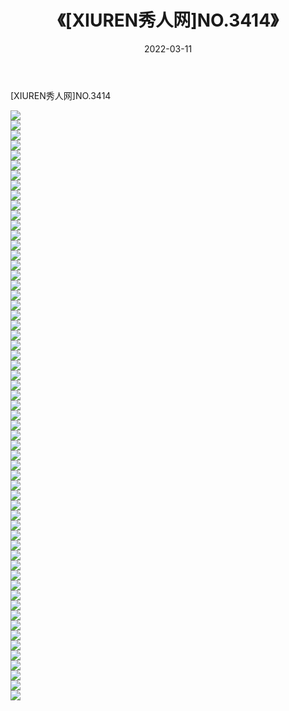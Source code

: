 ﻿---
layout: post
title:  《[XIUREN秀人网]NO.3414》
date:   2022-03-11
img: http://img.660000.xyz/Sharelink/秀人网/秀人网第04部分/[XIUREN秀人网]NO.3414/000.jpg
categories: [美女, 清纯, 唯美]
---

[XIUREN秀人网]NO.3414

 ![](http://img.660000.xyz/Sharelink/秀人网/秀人网第04部分/[XIUREN秀人网]NO.3414/001.jpg) <br>![](http://img.660000.xyz/Sharelink/秀人网/秀人网第04部分/[XIUREN秀人网]NO.3414/002.jpg) <br>![](http://img.660000.xyz/Sharelink/秀人网/秀人网第04部分/[XIUREN秀人网]NO.3414/003.jpg) <br>![](http://img.660000.xyz/Sharelink/秀人网/秀人网第04部分/[XIUREN秀人网]NO.3414/004.jpg) <br>![](http://img.660000.xyz/Sharelink/秀人网/秀人网第04部分/[XIUREN秀人网]NO.3414/005.jpg) <br>![](http://img.660000.xyz/Sharelink/秀人网/秀人网第04部分/[XIUREN秀人网]NO.3414/006.jpg) <br>![](http://img.660000.xyz/Sharelink/秀人网/秀人网第04部分/[XIUREN秀人网]NO.3414/007.jpg) <br>![](http://img.660000.xyz/Sharelink/秀人网/秀人网第04部分/[XIUREN秀人网]NO.3414/008.jpg) <br>![](http://img.660000.xyz/Sharelink/秀人网/秀人网第04部分/[XIUREN秀人网]NO.3414/009.jpg) <br>![](http://img.660000.xyz/Sharelink/秀人网/秀人网第04部分/[XIUREN秀人网]NO.3414/010.jpg) <br>![](http://img.660000.xyz/Sharelink/秀人网/秀人网第04部分/[XIUREN秀人网]NO.3414/011.jpg) <br>![](http://img.660000.xyz/Sharelink/秀人网/秀人网第04部分/[XIUREN秀人网]NO.3414/012.jpg) <br>![](http://img.660000.xyz/Sharelink/秀人网/秀人网第04部分/[XIUREN秀人网]NO.3414/013.jpg) <br>![](http://img.660000.xyz/Sharelink/秀人网/秀人网第04部分/[XIUREN秀人网]NO.3414/014.jpg) <br>![](http://img.660000.xyz/Sharelink/秀人网/秀人网第04部分/[XIUREN秀人网]NO.3414/015.jpg) <br>![](http://img.660000.xyz/Sharelink/秀人网/秀人网第04部分/[XIUREN秀人网]NO.3414/016.jpg) <br>![](http://img.660000.xyz/Sharelink/秀人网/秀人网第04部分/[XIUREN秀人网]NO.3414/017.jpg) <br>![](http://img.660000.xyz/Sharelink/秀人网/秀人网第04部分/[XIUREN秀人网]NO.3414/018.jpg) <br>![](http://img.660000.xyz/Sharelink/秀人网/秀人网第04部分/[XIUREN秀人网]NO.3414/019.jpg) <br>![](http://img.660000.xyz/Sharelink/秀人网/秀人网第04部分/[XIUREN秀人网]NO.3414/020.jpg) <br>![](http://img.660000.xyz/Sharelink/秀人网/秀人网第04部分/[XIUREN秀人网]NO.3414/021.jpg) <br>![](http://img.660000.xyz/Sharelink/秀人网/秀人网第04部分/[XIUREN秀人网]NO.3414/022.jpg) <br>![](http://img.660000.xyz/Sharelink/秀人网/秀人网第04部分/[XIUREN秀人网]NO.3414/023.jpg) <br>![](http://img.660000.xyz/Sharelink/秀人网/秀人网第04部分/[XIUREN秀人网]NO.3414/024.jpg) <br>![](http://img.660000.xyz/Sharelink/秀人网/秀人网第04部分/[XIUREN秀人网]NO.3414/025.jpg) <br>![](http://img.660000.xyz/Sharelink/秀人网/秀人网第04部分/[XIUREN秀人网]NO.3414/026.jpg) <br>![](http://img.660000.xyz/Sharelink/秀人网/秀人网第04部分/[XIUREN秀人网]NO.3414/027.jpg) <br>![](http://img.660000.xyz/Sharelink/秀人网/秀人网第04部分/[XIUREN秀人网]NO.3414/028.jpg) <br>![](http://img.660000.xyz/Sharelink/秀人网/秀人网第04部分/[XIUREN秀人网]NO.3414/029.jpg) <br>![](http://img.660000.xyz/Sharelink/秀人网/秀人网第04部分/[XIUREN秀人网]NO.3414/030.jpg) <br>![](http://img.660000.xyz/Sharelink/秀人网/秀人网第04部分/[XIUREN秀人网]NO.3414/031.jpg) <br>![](http://img.660000.xyz/Sharelink/秀人网/秀人网第04部分/[XIUREN秀人网]NO.3414/032.jpg) <br>![](http://img.660000.xyz/Sharelink/秀人网/秀人网第04部分/[XIUREN秀人网]NO.3414/033.jpg) <br>![](http://img.660000.xyz/Sharelink/秀人网/秀人网第04部分/[XIUREN秀人网]NO.3414/034.jpg) <br>![](http://img.660000.xyz/Sharelink/秀人网/秀人网第04部分/[XIUREN秀人网]NO.3414/035.jpg) <br>![](http://img.660000.xyz/Sharelink/秀人网/秀人网第04部分/[XIUREN秀人网]NO.3414/036.jpg) <br>![](http://img.660000.xyz/Sharelink/秀人网/秀人网第04部分/[XIUREN秀人网]NO.3414/037.jpg) <br>![](http://img.660000.xyz/Sharelink/秀人网/秀人网第04部分/[XIUREN秀人网]NO.3414/038.jpg) <br>![](http://img.660000.xyz/Sharelink/秀人网/秀人网第04部分/[XIUREN秀人网]NO.3414/039.jpg) <br>![](http://img.660000.xyz/Sharelink/秀人网/秀人网第04部分/[XIUREN秀人网]NO.3414/040.jpg) <br>![](http://img.660000.xyz/Sharelink/秀人网/秀人网第04部分/[XIUREN秀人网]NO.3414/041.jpg) <br>![](http://img.660000.xyz/Sharelink/秀人网/秀人网第04部分/[XIUREN秀人网]NO.3414/042.jpg) <br>![](http://img.660000.xyz/Sharelink/秀人网/秀人网第04部分/[XIUREN秀人网]NO.3414/043.jpg) <br>![](http://img.660000.xyz/Sharelink/秀人网/秀人网第04部分/[XIUREN秀人网]NO.3414/044.jpg) <br>![](http://img.660000.xyz/Sharelink/秀人网/秀人网第04部分/[XIUREN秀人网]NO.3414/045.jpg) <br>![](http://img.660000.xyz/Sharelink/秀人网/秀人网第04部分/[XIUREN秀人网]NO.3414/046.jpg) <br>![](http://img.660000.xyz/Sharelink/秀人网/秀人网第04部分/[XIUREN秀人网]NO.3414/047.jpg) <br>![](http://img.660000.xyz/Sharelink/秀人网/秀人网第04部分/[XIUREN秀人网]NO.3414/048.jpg) <br>![](http://img.660000.xyz/Sharelink/秀人网/秀人网第04部分/[XIUREN秀人网]NO.3414/049.jpg) <br>![](http://img.660000.xyz/Sharelink/秀人网/秀人网第04部分/[XIUREN秀人网]NO.3414/050.jpg) <br>![](http://img.660000.xyz/Sharelink/秀人网/秀人网第04部分/[XIUREN秀人网]NO.3414/051.jpg) <br>![](http://img.660000.xyz/Sharelink/秀人网/秀人网第04部分/[XIUREN秀人网]NO.3414/052.jpg) <br>![](http://img.660000.xyz/Sharelink/秀人网/秀人网第04部分/[XIUREN秀人网]NO.3414/053.jpg) <br>![](http://img.660000.xyz/Sharelink/秀人网/秀人网第04部分/[XIUREN秀人网]NO.3414/054.jpg) <br>![](http://img.660000.xyz/Sharelink/秀人网/秀人网第04部分/[XIUREN秀人网]NO.3414/055.jpg) <br>![](http://img.660000.xyz/Sharelink/秀人网/秀人网第04部分/[XIUREN秀人网]NO.3414/056.jpg) <br>![](http://img.660000.xyz/Sharelink/秀人网/秀人网第04部分/[XIUREN秀人网]NO.3414/057.jpg) <br>![](http://img.660000.xyz/Sharelink/秀人网/秀人网第04部分/[XIUREN秀人网]NO.3414/058.jpg) <br>![](http://img.660000.xyz/Sharelink/秀人网/秀人网第04部分/[XIUREN秀人网]NO.3414/059.jpg) <br>